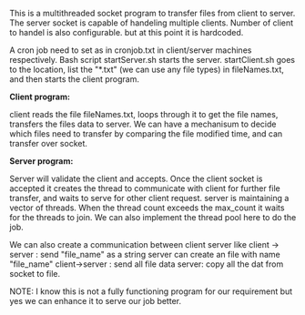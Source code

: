 This is a multithreaded socket program to transfer files from client to server.
The server socket is capable of handeling multiple clients. Number of client to handel is also configurable. but at this point it is hardcoded.

A cron job need to set as in cronjob.txt in client/server machines respectively. Bash script startServer.sh starts the server. startClient.sh goes to the location, list the "*.txt" (we can use any file types) in fileNames.txt, and then starts the client program.

**Client program:**

client reads the file fileNames.txt, loops through it to get the file names, transfers the files data to server.
We can have a mechanisum to decide which files need to transfer by comparing the file modified time, and can transfer over socket.

**Server program:**

Server will validate the client and accepts. Once the client socket is accepted it creates the thread to communicate with client for further file transfer, and waits to serve for other client request.
server is maintaining a vector of threads. When the thread count exceeds the max_count it waits for the threads to join. We can also implement the thread pool here to do the job.


We can also create a communication between client server like
  client -> server : send "file_name" as a string
  server can create an file with name "file_name"
  client->server : send all file data
  server: copy all the dat from socket to file.


NOTE: I know this is not a fully functioning program for our requirement but yes we can enhance it to serve our job better.
